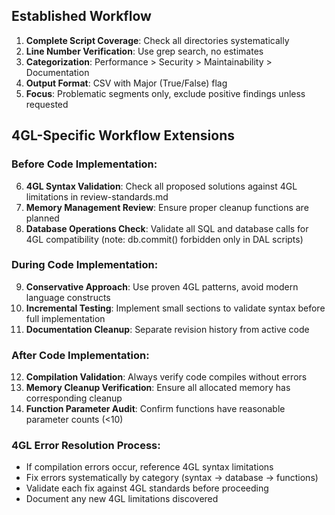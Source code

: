 ## Established Workflow

1. **Complete Script Coverage**: Check all directories systematically
2. **Line Number Verification**: Use grep search, no estimates
3. **Categorization**: Performance > Security > Maintainability > Documentation
4. **Output Format**: CSV with Major (True/False) flag
5. **Focus**: Problematic segments only, exclude positive findings unless requested

## 4GL-Specific Workflow Extensions

### Before Code Implementation:
6. **4GL Syntax Validation**: Check all proposed solutions against 4GL limitations in review-standards.md
7. **Memory Management Review**: Ensure proper cleanup functions are planned
8. **Database Operations Check**: Validate all SQL and database calls for 4GL compatibility (note: db.commit() forbidden only in DAL scripts)

### During Code Implementation:
9. **Conservative Approach**: Use proven 4GL patterns, avoid modern language constructs
10. **Incremental Testing**: Implement small sections to validate syntax before full implementation
11. **Documentation Cleanup**: Separate revision history from active code

### After Code Implementation:
12. **Compilation Validation**: Always verify code compiles without errors
13. **Memory Cleanup Verification**: Ensure all allocated memory has corresponding cleanup
14. **Function Parameter Audit**: Confirm functions have reasonable parameter counts (<10)

### 4GL Error Resolution Process:
- If compilation errors occur, reference 4GL syntax limitations
- Fix errors systematically by category (syntax -> database -> functions)
- Validate each fix against 4GL standards before proceeding
- Document any new 4GL limitations discovered
